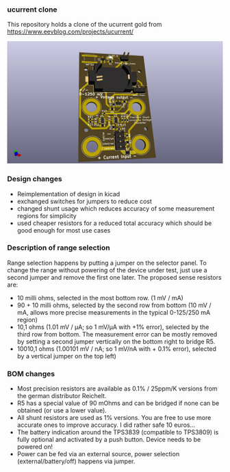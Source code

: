 ### ucurrent clone

This repository holds a clone of the ucurrent gold from https://www.eevblog.com/projects/ucurrent/

![](board.png)

### Design changes
* Reimplementation of design in kicad
* exchanged switches for jumpers to reduce cost
* changed shunt usage which reduces accuracy of some measurement regions for simplicity
* used cheaper resistors for a reduced total accuracy which should be good enough for most use cases


### Description of range selection
Range selection happens by putting a jumper on the selector panel.
To change the range without powering of the device under test, just use a second jumper and remove the first one later.
The proposed sense resistors are:
* 10 milli ohms, selected in the most bottom row. (1 mV / mA)
* 90 + 10 milli ohms, selected by the second row from bottom (10 mV / mA, allows more precise measurements in the typical 0-125/250 mA region)
* 10,1 ohms (1.01 mV / µA; so 1 mV/µA with +1% error), selected by the third row from bottom. The measurement error can be mostly removed by setting a second jumper vertically on the bottom right to bridge R5.
* 10010,1 ohms (1.00101 mV / nA; so 1 mV/nA with + 0.1% error), selected by a vertical jumper on the top left)

### BOM changes
* Most precision resistors are available as 0.1% / 25ppm/K versions from the german distributor Reichelt.
* R5 has a special value of 90 mOhms and can be bridged if none can be obtained (or use a lower value).
* All shunt resistors are used as 1% versions. You are free to use more accurate ones to improve accuracy. I did rather safe 10 euros...
* The battery indication around the TPS3839 (compatible to TPS3809) is fully optional and activated by a push button. Device needs to be powered on!
* Power can be fed via an external source, power selection (external/battery/off) happens via jumper.


